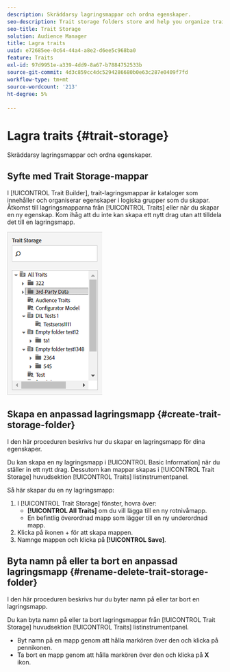 ```yaml
---
description: Skräddarsy lagringsmappar och ordna egenskaper.
seo-description: Trait storage folders store and help you organize traits.
seo-title: Trait Storage
solution: Audience Manager
title: Lagra traits
uuid: e72685ee-0c64-44a4-a8e2-d6ee5c968ba0
feature: Traits
exl-id: 97d9951e-a339-4dd9-8a67-b7884752533b
source-git-commit: 4d3c859cc4dc5294286680b0e63c287e0409f7fd
workflow-type: tm+mt
source-wordcount: '213'
ht-degree: 5%

---
```


# Lagra traits {#trait-storage}

Skräddarsy lagringsmappar och ordna egenskaper.

<!-- c_tb_storage.xml -->

## Syfte med Trait Storage-mappar

I [!UICONTROL Trait Builder], trait-lagringsmappar är kataloger som innehåller och organiserar egenskaper i logiska grupper som du skapar. Åtkomst till lagringsmapparna från [!UICONTROL Traits] eller när du skapar en ny egenskap. Kom ihåg att du inte kan skapa ett nytt drag utan att tilldela det till en lagringsmapp.

![](assets/tb_storage.png)

## Skapa en anpassad lagringsmapp {#create-trait-storage-folder}

I den här proceduren beskrivs hur du skapar en lagringsmapp för dina egenskaper.

<!-- t_tb_create_storage.xml -->

Du kan skapa en ny lagringsmapp i [!UICONTROL Basic Information] när du ställer in ett nytt drag. Dessutom kan mappar skapas i [!UICONTROL Trait Storage] huvudsektion [!UICONTROL Traits] listinstrumentpanel.

Så här skapar du en ny lagringsmapp:

1. I [!UICONTROL Trait Storage] fönster, hovra över:
   * **[!UICONTROL All Traits]** om du vill lägga till en ny rotnivåmapp.
   * En befintlig överordnad mapp som lägger till en ny underordnad mapp.
1. Klicka på ikonen + för att skapa mappen.
1. Namnge mappen och klicka på **[!UICONTROL Save]**.

## Byta namn på eller ta bort en anpassad lagringsmapp {#rename-delete-trait-storage-folder}

I den här proceduren beskrivs hur du byter namn på eller tar bort en lagringsmapp.

<!-- t_tb_rename_delete_storage.xml -->

Du kan byta namn på eller ta bort lagringsmappar från [!UICONTROL Trait Storage] huvudsektion [!UICONTROL Traits] listinstrumentpanel.

* Byt namn på en mapp genom att hålla markören över den och klicka på pennikonen.
* Ta bort en mapp genom att hålla markören över den och klicka på **X** ikon.
